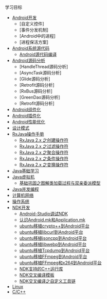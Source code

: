 学习目标

- [Android开发](#)
    - [自定义控件]
    - [事件分发机制]
    - [Android中的进程]
    - [进程保活方案]
- [Android系统源代码](#)
    - [Android源代码编译](https://github.com/byhook/byhook.github.io/blob/master/android/Android源代码编译.md)
- [Android源码分析](#)
    - [HandleThread源码分析]
    - [AsyncTask源码分析]
    - [Glide源码分析]
    - [Retrofit源码分析]
    - [RxBus源码分析]
    - [GreenDao源码分析]
    - [Retrofit源码分析]
- [Android组件化](#)
- [Android插件化](#)
- [Android性能优化](#)
- [设计模式](#)
- [RxJava操作手册](#)
    - [RxJava 2.x 之创建操作符](https://github.com/byhook/byhook.github.io/blob/master/rxjava/RxJava2.x之创建操作符.md)
    - [RxJava 2.x 之过滤操作符](https://github.com/byhook/byhook.github.io/blob/master/rxjava/RxJava2.x之过滤操作符.md)
    - [RxJava 2.x 之聚合操作符](https://github.com/byhook/byhook.github.io/blob/master/rxjava/RxJava2.x之聚合操作符.md)
    - [RxJava 2.x 之条件操作符](https://github.com/byhook/byhook.github.io/blob/master/rxjava/RxJava2.x之条件操作符.md)
    - [RxJava 2.x 之变换操作符](https://github.com/byhook/byhook.github.io/blob/master/rxjava/RxJava2.x之变换操作符.md)
- [Java基础学习](#)
- [Java虚拟机](#)
  - [基础巩固之图解类加载过程与双亲委派模型](https://github.com/byhook/byhook.github.io/blob/master/java/基础巩固之图解类加载过程与双亲委派模型.md)
- [Java并发编程](#)
- [计算机网络](#)
- [操作系统](#)
- [NDK开发](#)
    - [Android-Studio调试NDK](https://github.com/byhook/byhook.github.io/blob/master/ndk/Android-Studio调试NDK.md)
    - [认识Android.mk和Application.mk](https://github.com/byhook/byhook.github.io/blob/master/ndk/认识Android.mk和Application.mk.md)
    - [ubuntu移植crypto++到Android平台](https://github.com/byhook/byhook.github.io/blob/master/ndk/ubuntu移植crypto++到Android平台.md)
    - [ubuntu移植libcurl到Android平台](https://github.com/byhook/byhook.github.io/blob/master/ndk/ubuntu移植libcurl到Android平台.md)
    - [ubuntu移植jsoncpp到Android平台](https://github.com/byhook/byhook.github.io/blob/master/ndk/ubuntu移植jsoncpp到Android平台.md)
    - [ubuntu移植libwebp到Android平台](https://github.com/byhook/byhook.github.io/blob/master/ndk/ubuntu移植libwebp到Android平台.md)
    - [ubuntu移植Tcpdump到Android平台](https://github.com/byhook/byhook.github.io/blob/master/ndk/ubuntu移植Tcpdump到Android平台.md)
    - [ubuntu移植FFmpeg到Android平台](https://github.com/byhook/byhook.github.io/blob/master/ndk/ubuntu移植FFmpeg到Android平台.md)
    - [ubuntu移植FFmpeg和x264到Android平台](https://github.com/byhook/byhook.github.io/blob/master/ndk/ubuntu移植FFmpeg和x264到Android平台.md)
    - [NDK支持的C++运行库](https://github.com/byhook/byhook.github.io/blob/master/ndk/NDK支持的C++运行库.md)
    - [NDK交叉编译模板](https://github.com/byhook/byhook.github.io/blob/master/ndk/NDK交叉编译模板.md)
    - [NDK交叉编译之自定义工具链](https://github.com/byhook/byhook.github.io/blob/master/ndk/NDK交叉编译之自定义工具链.md)
- [Linux](#)
- [C/C++](#)
